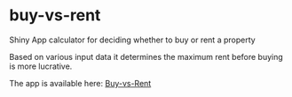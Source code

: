 # buy-vs-rent
Shiny App calculator for deciding whether to buy or rent a property


Based on various input data it determines the maximum rent before buying is more lucrative.

The app is available here: [Buy-vs-Rent](https://jaldize.shinyapps.io/buy-vs-rent/)
